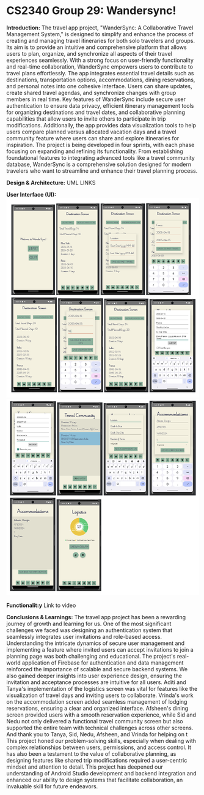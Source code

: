 # CS2340 Group 29: Wandersync!

**Introduction:** 
The travel app project, "WanderSync: A Collaborative Travel Management System," is designed to simplify and enhance the process of creating and managing travel itineraries for both solo travelers and groups. Its aim is to provide an intuitive and comprehensive platform that allows users to plan, organize, and synchronize all aspects of their travel experiences seamlessly. With a strong focus on user-friendly functionality and real-time collaboration, WanderSync empowers users to contribute to travel plans effortlessly. The app integrates essential travel details such as destinations, transportation options, accommodations, dining reservations, and personal notes into one cohesive interface. Users can share updates, create shared travel agendas, and synchronize changes with group members in real time.
Key features of WanderSync include secure user authentication to ensure data privacy, efficient itinerary management tools for organizing destinations and travel dates, and collaborative planning capabilities that allow users to invite others to participate in trip modifications. Additionally, the app provides data visualization tools to help users compare planned versus allocated vacation days and a travel community feature where users can share and explore itineraries for inspiration. The project is being developed in four sprints, with each phase focusing on expanding and refining its functionality. From establishing foundational features to integrating advanced tools like a travel community database, WanderSync is a comprehensive solution designed for modern travelers who want to streamline and enhance their travel planning process.

**Design & Architecture:**
UML LINKS

**User Interface (UI):**
![plot](./pages_images/image1.png)
![plot](./pages_images/image2.png)

**Functionalit:y**
Link to video

**Conclusions & Learnings:**
The travel app project has been a rewarding journey of growth and learning for us. One of the most significant challenges we faced was designing an authentication system that seamlessly integrates user invitations and role-based access. Understanding the intricate dynamics of secure user management and implementing a feature where invited users can accept invitations to join a planning page was both challenging and educational.
The project's real-world application of Firebase for authentication and data management reinforced the importance of scalable and secure backend systems. We also gained deeper insights into user experience design, ensuring the invitation and acceptance processes are intuitive for all users.
Aditi and Tanya's implementation of the logistics screen was vital for features like the visualization of travel days and inviting users to collaborate. Vrinda's work on the accommodation screen added seamless management of lodging reservations, ensuring a clear and organized interface. Afsheen's dining screen provided users with a smooth reservation experience, while Sid and Nedu not only delivered a functional travel community screen but also supported the entire team with technical challenges across other screens. And thank you to Tanya, Sid, Nedu, Afsheen, and Vrinda for helping on t
This project honed our problem-solving skills, especially when dealing with complex relationships between users, permissions, and access control. It has also been a testament to the value of collaborative planning, as designing features like shared trip modifications required a user-centric mindset and attention to detail. This project has deepened our understanding of Android Studio development and backend integration and enhanced our ability to design systems that facilitate collaboration, an invaluable skill for future endeavors.


